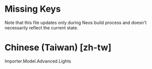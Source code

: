 # Missing Keys
Note that this file updates only during Neos build process and doesn't necessarily reflect the current state.

# Chinese (Taiwan) [zh-tw]
Importer.Model.Advanced.Lights  

